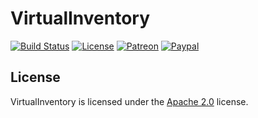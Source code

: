 # VirtualInventory

[![Build Status](https://travis-ci.org/LXGaming/VirtualInventory.svg?branch=master)](https://travis-ci.org/LXGaming/VirtualInventory)
[![License](https://lxgaming.github.io/badges/License-Apache%202.0-blue.svg)](https://www.apache.org/licenses/LICENSE-2.0)
[![Patreon](https://lxgaming.github.io/badges/Patreon-donate-yellow.svg)](https://www.patreon.com/lxgaming)
[![Paypal](https://lxgaming.github.io/badges/Paypal-donate-yellow.svg)](https://www.paypal.com/cgi-bin/webscr?cmd=_s-xclick&hosted_button_id=CZUUA6LE7YS44&item_name=VirtualInventory+(from+GitHub.com))

## License
VirtualInventory is licensed under the [Apache 2.0](https://www.apache.org/licenses/LICENSE-2.0) license.